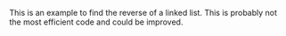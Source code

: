 This is an example to find the reverse of a linked list. This is probably not the most efficient code and could be improved.
